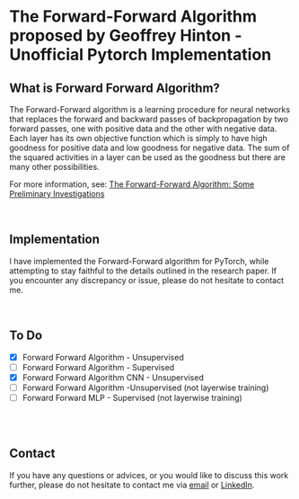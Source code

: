 # The Forward-Forward Algorithm proposed by Geoffrey Hinton - Unofficial Pytorch Implementation

## What is Forward Forward Algorithm?

The Forward-Forward algorithm is a learning procedure for neural networks that replaces the forward and backward passes of backpropagation by two forward passes, one with positive data and the other with negative data. Each layer has its own objective function which is simply to have high goodness for positive data and low goodness for negative data. The sum of the squared activities in a layer can be used as the goodness but there are many other possibilities. 

For more information, see: [The Forward-Forward Algorithm: Some Preliminary
Investigations](https://www.cs.toronto.edu/~hinton/FFA13.pdf)

<br>

## Implementation

I have implemented the Forward-Forward algorithm for PyTorch, while attempting to stay faithful to the details outlined in the research paper. If you encounter any discrepancy or issue, please do not hesitate to contact me.





<br>

## To Do

- [x] Forward Forward Algorithm - Unsupervised
- [ ] Forward Forward Algorithm - Supervised
- [x] Forward Forward Algorithm CNN - Unsupervised
- [ ] Forward Forward Algorithm -Unsupervised (not layerwise training)
- [ ] Forward Forward MLP - Supervised (not layerwise training)

<br>
<br>

## Contact

If you have any questions or advices, or you would like to discuss this work further, please do not hesitate to contact me via [email](i_konak@hotmail.com) or [LinkedIn](https://www.linkedin.com/in/ismail-konak/).
